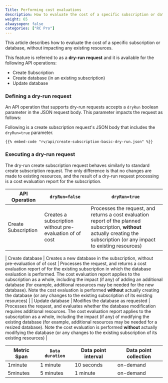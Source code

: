 ```yaml
---
Title: Performing cost evaluations
description: How to evaluate the cost of a specific subscription or database (without impacting existing resources)
weight: 65
alwaysopen: false
categories: ["RC Pro"]
---
```

This article describes how to evaluate the cost of a specific subscription or database, without impacting any existing resources. 

This feature is referred to as a **dry-run request** and it is available for the following API operations:

* Create Subscription
* Create database (in an existing subscription)
* Update database

### Defining a dry-run request

An API operation that supports dry-run requests accepts a `dryRun` boolean parameter in the JSON request body. This parameter impacts the request as follows:

Following is a create subscription request's JSON body that includes the `dryRun=true` parameter.

```shell
{{% embed-code "rv/api/create-subscription-basic-dry-run.json" %}}
```

### Executing a dry-run request

The dry-run create subscription request behaves similarly to standard create subscription request. The only difference is that no changes are made to existing resources, and the result of a dry-run request processing is a cost evaluation report for the subscription.


| API Operation | `dryRun=false` | `dryRun=true` | 
|---|---|---|
| Create Subscription  | Creates a subscription without pre-evaluation of of cost | Processes the request, and returns a cost evaluation report of the planned subscription, **without** actually creating the subscription (or any impact to existing resources) |

| Create database  | Creates a new database in the subscription, without pre-evaluation of of cost | Processes the request, and returns a cost evaluation report of for the existing subscription in which the database evaluation is performed. The cost evaluation report applies to the subscription as a whole, including the impact (if any) of adding an additional database (for example, additional resources may be needed for the new database). Note the cost evaluation is performed **without** actually creating the database (or any changes to the existing subscription of its existing resources) |
| Update database  | Modifies the database as requested | Processes the request, and evaluates whether the database modification requires additional resources. The cost evaluation report applies to the subscription as a whole, including the impact (if any) of modifying the existing database (for example, additional resources may be needed for a resized database). Note the cost evaluation is performed **without** actually modifying the database (or any changes to the existing subscription of its existing resources) |


| Metric Span | `Data duration` | Data point interval | Data point collection |
|---|---|---|---|
| 1minute  | 1 minute | 10 seconds | on-demand |
| 5minutes  | 5 minutes | 1 minute | on-demand |
